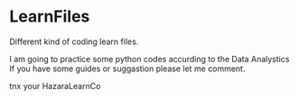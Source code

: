 # LearnFiles
Different kind of coding learn files.

I am going to practice some python codes accurding to the Data Analystics
If you have some guides or suggastion please let me comment.

tnx
your HazaraLearnCo
